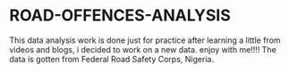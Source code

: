 # ROAD-OFFENCES-ANALYSIS
This data analysis work is done just for practice after learning a little from videos and blogs, i decided to work on a new data.
enjoy with me!!!!
The data is gotten from Federal Road Safety Corps, Nigeria.

